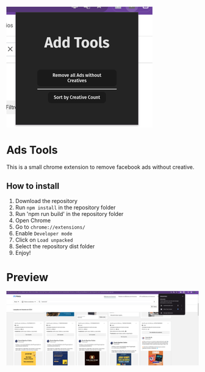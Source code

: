 ![Facebook Ads Guru](screenshot.png)

# Ads Tools

This is a small chrome extension to remove facebook ads without creative.

## How to install

1. Download the repository
2. Run `npm install` in the repository folder
3. Run 'npm run build' in the repository folder
4. Open Chrome
5. Go to `chrome://extensions/`
6. Enable `Developer mode`
7. Click on `Load unpacked`
8. Select the repository dist folder
9. Enjoy!

# Preview

![alt text](example.gif)
